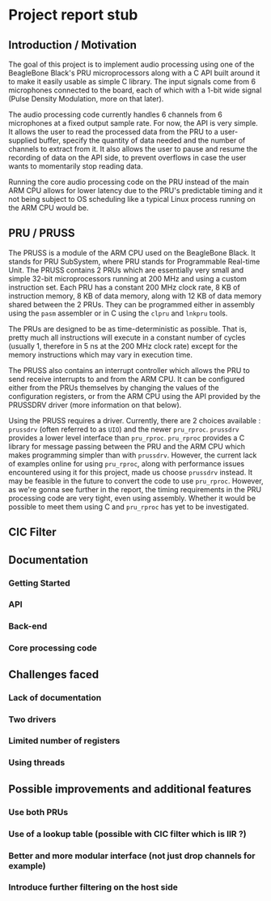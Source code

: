 # Project report stub

## Introduction / Motivation

The goal of this project is to implement audio processing using one of the BeagleBone Black's PRU microprocessors along with a C API built around it to make it easily usable as simple C library. The input signals come from 6 microphones connected to the board, each of which with a 1-bit wide signal (Pulse Density Modulation, more on that later).

The audio processing code currently handles 6 channels from 6 microphones at a fixed output sample rate. For now, the API is very simple. It allows the user to read the processed data from the PRU to a user-supplied buffer, specify the quantity of data needed and the number of channels to extract from it. It also allows the user to pause and resume the recording of data on the API side, to prevent overflows in case the user wants to momentarily stop reading data.

Running the core audio processing code on the PRU instead of the main ARM CPU allows for lower latency due to the PRU's predictable timing and it not being subject to OS scheduling like a typical Linux process running on the ARM CPU would be.

## PRU / PRUSS

The PRUSS is a module of the ARM CPU used on the BeagleBone Black. It stands for PRU SubSystem, where PRU stands for Programmable Real-time Unit. The PRUSS contains 2 PRUs which are essentially very small and simple 32-bit microprocessors running at 200 MHz and using a custom instruction set. Each PRU has a constant 200 MHz clock rate, 8 KB of instruction memory, 8 KB of data memory, along with 12 KB of data memory shared between the 2 PRUs. They can be programmed either in assembly using the `pasm` assembler or in C using the `clpru` and `lnkpru` tools.

The PRUs are designed to be as time-deterministic as possible. That is, pretty much all instructions will execute in a constant number of cycles (usually 1, therefore in  5 ns at the 200 MHz clock rate) except for the memory instructions which may vary in execution time.

The PRUSS also contains an interrupt controller which allows the PRU to send receive interrupts to and from the ARM CPU. It can be configured either from the PRUs themselves by changing the values of the configuration registers, or from the ARM CPU using the API provided by the PRUSSDRV driver (more information on that below).

Using the PRUSS requires a driver. Currently, there are 2 choices available : `prussdrv` (often referred to as `UIO`) and the newer `pru_rproc`. `prussdrv` provides a lower level interface than `pru_rproc`. `pru_rproc` provides a C library for message passing between the PRU and the ARM CPU which makes programming simpler than with `prussdrv`. However, the current lack of examples online for using `pru_rproc`, along with performance issues encountered using it for this project, made us choose `prussdrv` instead. It may be feasible in the future to convert the code to use `pru_rproc`. However, as we're gonna see  further in the report, the timing requirements in the PRU processing code are very tight, even using assembly. Whether it would be possible to meet them using C and `pru_rproc` has yet to be investigated.

## CIC Filter

## Documentation

### Getting Started



### API

### Back-end

### Core processing code

## Challenges faced

### Lack of documentation

### Two drivers

### Limited number of registers

### Using threads

## Possible improvements and additional features

### Use both PRUs

### Use of a lookup table (possible with CIC filter which is IIR ?)

### Better and more modular interface (not just drop channels for example)

### Introduce further filtering on the host side
